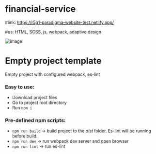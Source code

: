 # financial-service

#link: https://r5g1-paradigma-website-test.netlify.app/

#us: HTML, SCSS, js, webpack, adaptive design

![image](https://github.com/R5G1/financial-service/assets/71373383/cae40587-b1e0-4a22-ad2e-bf65e7a2921d)

# Empty project template
Empty project with configured webpack, es-lint

### Easy to use:
+ Download project files
+ Go to project root directory
+ Run `npm i`

### Pre-defined npm scripts:
+ `npm run build` -> build project to the _dist_ folder. Es-lint will be running before build.
+ `npm run dev` -> run webpack dev server and open browser
+ `npm run lint` -> run es-lint

